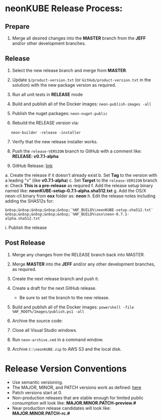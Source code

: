# neonKUBE Release Process:

## Prepare

1. Merge all desired changes into the **MASTER** branch from the **JEFF** and/or other development branches.

## Release 

1. Select the new release branch and merge from **MASTER**.

2. Update `$/product-version.txt` (or `GitHub/product-version.txt` in the solution) with the 
   new package version as required.

3. Run all unit tests in **RELEASE** mode

4. Build and publish all of the Docker images: `neon-publish-images -all`

5. Publish the nuget packages: `neon-nuget-public`

6. Rebuild the RELEASE version via:

&nbsp;&nbsp;&nbsp;&nbsp;&nbsp;`neon-builder -release -installer`

7. Verify that the new release installer works.

8. Push the `release-VERSION` branch to GitHub with a comment like: **RELEASE: v0.7.1-alpha**

9. GitHub Release: [link](https://help.github.com/articles/creating-releases/)

  a. Create the release if it doesn't already exist
  b. Set **Tag** to the version with a leading "v" (like **v0.7.1-alpha**)
  c. Set **Target** to the `release-VERSION` branch
  e: Check **This is a pre-release** as required
  f. Add the release setup binary named like: **neonKUBE-setup-0.7.1-alpha.sha512.txt**
  g. Add the OS/X neon-cli binary from **osx** folder as: **neon**
  h. Edit the release notes including adding the SHA512s for:

    &nbsp;&nbsp;&nbsp;&nbsp;&nbsp;`%NF_BUILD%\neonKUBE-setup.sha512.txt`
    &nbsp;&nbsp;&nbsp;&nbsp;&nbsp;`%NF_BUILD%\osx\neon-0.7.1-alpha.sha512.txt`

  i. Publish the release

## Post Release

1. Merge any changes from the RELEASE branch back into MASTER.

2. Merge **MASTER** into the **JEFF** and/or any other development branches, as required.

3. Create the next release branch and push it.

4. Create a draft for the next GitHub release.

    * Be sure to set the branch to the new release.

5. Build and publish all of the Docker images: `powershell -file %NF_ROOT%/Images/publish.ps1 -all`

6. Archive the source code:

  1. Close all Visual Studio windows.
  2. Run `neon-archive.cmd` in a command window.
  3. Archive `C:\neonKUBE.zip` to AWS S3 and the local disk.

 # Release Version Conventions

* Use semantic versioning.
* The MAJOR, MINOR, and PATCH versions work as defined: [here](https://semver.org/)
* Patch versions start at 0.
* Non-production releases that are stable enough for limited public consumption will look like: **MAJOR.MINOR.PATCH-preview.#**
* Near production release candidates will look like: **MAJOR.MINOR.PATCH-rc.#**
